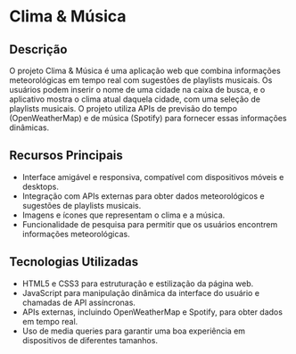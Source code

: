 # Clima & Música 

## Descrição

O projeto Clima & Música é uma aplicação web que combina informações meteorológicas em tempo real com sugestões de playlists musicais. Os usuários podem inserir o nome de uma cidade na caixa de busca, e o aplicativo mostra o clima atual daquela cidade, com uma seleção de playlists musicais. O projeto utiliza APIs de previsão do tempo (OpenWeatherMap) e de música (Spotify) para fornecer essas informações dinâmicas.

## Recursos Principais

- Interface amigável e responsiva, compatível com dispositivos móveis e desktops.
- Integração com APIs externas para obter dados meteorológicos e sugestões de playlists musicais.
- Imagens e ícones que representam o clima e a música.
- Funcionalidade de pesquisa para permitir que os usuários encontrem informações meteorológicas.

## Tecnologias Utilizadas

- HTML5 e CSS3 para estruturação e estilização da página web.
- JavaScript para manipulação dinâmica da interface do usuário e chamadas de API assíncronas.
- APIs externas, incluindo OpenWeatherMap e Spotify, para obter dados em tempo real.
- Uso de media queries para garantir uma boa experiência em dispositivos de diferentes tamanhos.
